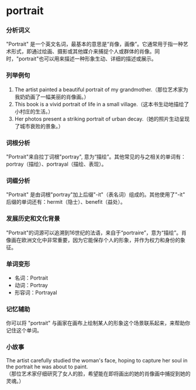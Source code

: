 # portrait

### 分析词义

  

"Portrait" 是一个英文名词，最基本的意思是“肖像，画像”。它通常用于指一种艺术形式，即通过绘画、摄影或其他媒介来捕捉个人或群体的肖像。同时，"portrait"也可以用来描述一种形象生动、详细的描述或展示。

  

### 列举例句

  

1.  The artist painted a beautiful portrait of my grandmother.（那位艺术家为我奶奶画了一幅美丽的肖像画。）
2.  This book is a vivid portrait of life in a small village.（这本书生动地描绘了小村庄的生活。）
3.  Her photos present a striking portrait of urban decay.（她的照片生动呈现了城市衰败的景象。）

  

### 词根分析

  

"Portrait"来自拉丁词根"portray", 意为“描绘”。其他常见的与之相关的单词有：portray（描绘）、portrayal（描绘、表现）。

  

### 词缀分析

  

"Portrait" 是由词根"portray"加上后缀"-it"（表名词）组成的。其他使用了"-it" 后缀的单词还有：hermit（隐士）、benefit（益处）。

  

### 发展历史和文化背景

  

"Portrait"的词源可以追溯到16世纪的法语，来自于“portraire”，意为“描绘”。肖像画在欧洲文化中非常重要，因为它能保存个人的形象，并作为权力和身份的象征。

  

### 单词变形

  

*   名词：Portrait
*   动词：Portray
*   形容词：Portrayal

  

### 记忆辅助

  

你可以将 "portrait" 与画家在画布上绘制某人的形象这个场景联系起来，来帮助你记住这个单词。

  

### 小故事

  

The artist carefully studied the woman's face, hoping to capture her soul in the portrait he was about to paint.  
（那位艺术家仔细研究了女人的脸，希望能在即将画出的她的肖像画中捕捉到她的灵魂。）
